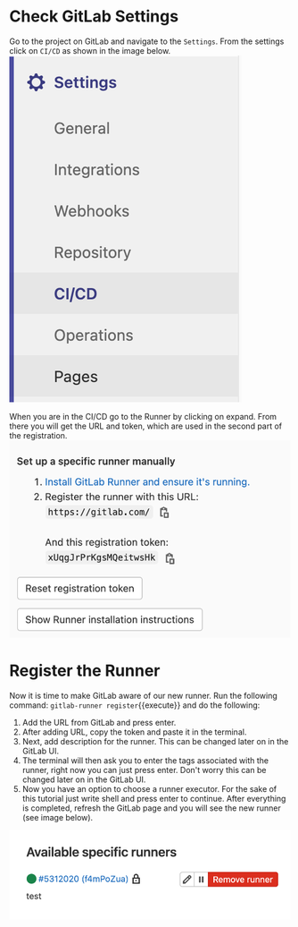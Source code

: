 
# Check GitLab Settings
Go to the project on GitLab and navigate to the `Settings`. From the settings click on `CI/CD` as shown in the image below. 
![Find Settings Image](./assets/register_runner_1.png)

When you are in the CI/CD go to the Runner by clicking on expand. From there you will get the URL and token, which are used in the second part of the registration.
![Find Runner Register Image](./assets/register_runner_2.png)

# Register the Runner 
Now it is time to make GitLab aware of our new runner. Run the following command: `gitlab-runner register`{{execute}} and do the following:
1. Add the URL from GitLab and press enter.
2. After adding URL, copy the token and paste it in the terminal. 
2. Next, add description for the runner. This can be changed later on in the GitLab UI.
3. The terminal will then ask you to enter the tags associated with the runner, right now 
you can just press enter. Don't worry this can be changed later on in the GitLab UI.
4. Now you have an option to choose a runner executor. For the sake of this tutorial just write shell and press enter to continue.
After everything is completed, refresh the GitLab page and you will see the new runner (see image below).
   
![Find Runner Register Image](./assets/runner_running.png)
   